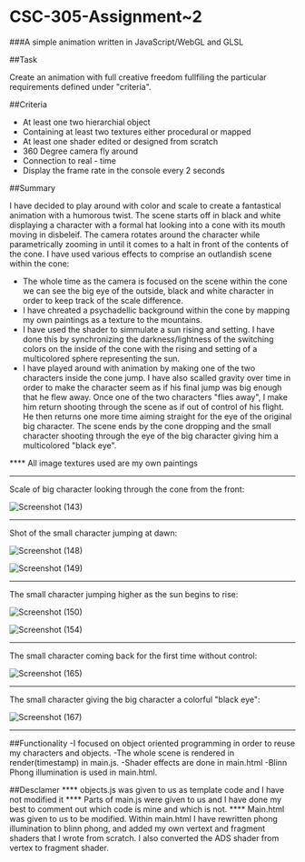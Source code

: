 # CSC-305-Assignment~2

###A simple animation written in JavaScript/WebGL and GLSL

##Task

Create an animation with full creative freedom fullfiling the particular requirements defined under "criteria".

##Criteria

- At least one two hierarchial object
- Containing at least two textures either procedural or mapped
- At least one shader edited or designed from scratch
- 360 Degree camera fly around
- Connection to real - time
- Display the frame rate in the console every 2 seconds

##Summary


I have decided to play around with color and scale to create a fantastical animation with a humorous twist. The scene starts off in black and white displaying a character with a formal hat looking into a cone with its mouth moving in disbeleif. The camera rotates around the character while parametrically zooming in until it comes to a halt in front of the contents of the cone. I have used various effects to comprise an outlandish scene within the cone:
- The whole time as the camera is focused on the scene within the cone we can see the big eye of the outside, black and white character in order to keep track of the scale difference. 
- I have chreated a psychadellic background within the cone by mapping my own paintings as a texture to the mountains.
- I have used the shader to simmulate a sun rising and setting. I have done this by synchronizing the darkness/lightness of the switching colors on the inside of the cone with the rising and setting of a multicolored sphere representing the sun.
- I have played around with animation by making one of the two characters inside the cone jump. I have also scalled gravity over time in order to make the character seem as if his final jump was big enough that he flew away. 
Once one of the two characters "flies away", I make him return shooting through the scene as if out of control of his flight. He then returns one more time aiming straight for the eye of the original big character. The scene ends by the cone dropping and the small character shooting through the eye of the big character giving him a multicolored "black eye".

**** All image textures used are my own paintings

_______________________________________________________________
Scale of big character looking through the cone from the front:

![Screenshot (143)](https://user-images.githubusercontent.com/77686772/213540076-fc071551-5232-4271-8660-ca955123af12.png)

_______________________________________________________________
Shot of the small character jumping at dawn:

![Screenshot (148)](https://user-images.githubusercontent.com/77686772/213540407-f31f2ae6-df73-4a65-bce6-e345f1ecd2f1.png)

![Screenshot (149)](https://user-images.githubusercontent.com/77686772/213540663-7b920163-586b-4ce7-9cf4-2c41b97182e5.png)

_______________________________________________________________
The small character jumping higher as the sun begins to rise:

![Screenshot (150)](https://user-images.githubusercontent.com/77686772/213540803-cf4169e2-49e4-4e81-824d-04c62e3906c5.png)

![Screenshot (154)](https://user-images.githubusercontent.com/77686772/213540855-6b5ed1f0-a69f-43f2-8400-f6043e2b77d8.png)

____________________________________________________________________
The small character coming back for the first time without control:

![Screenshot (165)](https://user-images.githubusercontent.com/77686772/213540983-bb8a9a14-97f3-4ace-ad7d-0f2ae0c8772c.png)

_______________________________________________________________
The small character giving the big character a colorful "black eye":

![Screenshot (167)](https://user-images.githubusercontent.com/77686772/213541202-b6282b1a-9141-46c7-8dff-6588919ae79c.png)

_______________________________________________________________

##Functionality
-I focused on object oriented programming in order to reuse my characters and objects.
-The whole scene is rendered in render(timestamp) in main.js.
-Shader effects are done in main.html
-Blinn Phong illumination is used in main.html.

##Desclamer
**** objects.js was given to us as template code and I have not modified it
**** Parts of main.js were given to us and I have done my best to comment out which code is mine and which is not. 
**** Main.html was given to us to be modified. Within main.html I have rewritten phong illumination to blinn phong, and added my own vertext and fragment shaders that I wrote from scratch. I also converted the ADS shader from vertex to fragment shader.
